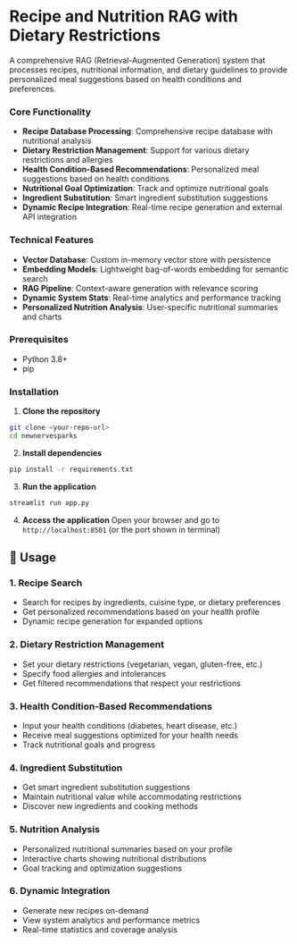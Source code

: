 # Recipe and Nutrition RAG with Dietary Restrictions

A comprehensive RAG (Retrieval-Augmented Generation) system that processes recipes, nutritional information, and dietary guidelines to provide personalized meal suggestions based on health conditions and preferences.

### Core Functionality
- **Recipe Database Processing**: Comprehensive recipe database with nutritional analysis
- **Dietary Restriction Management**: Support for various dietary restrictions and allergies
- **Health Condition-Based Recommendations**: Personalized meal suggestions based on health conditions
- **Nutritional Goal Optimization**: Track and optimize nutritional goals
- **Ingredient Substitution**: Smart ingredient substitution suggestions
- **Dynamic Recipe Integration**: Real-time recipe generation and external API integration

### Technical Features
- **Vector Database**: Custom in-memory vector store with persistence
- **Embedding Models**: Lightweight bag-of-words embedding for semantic search
- **RAG Pipeline**: Context-aware generation with relevance scoring
- **Dynamic System Stats**: Real-time analytics and performance tracking
- **Personalized Nutrition Analysis**: User-specific nutritional summaries and charts

### Prerequisites
- Python 3.8+
- pip

### Installation

1. **Clone the repository**
```bash
git clone <your-repo-url>
cd newnervesparks
```

2. **Install dependencies**
```bash
pip install -r requirements.txt
```

3. **Run the application**
```bash
streamlit run app.py
```

4. **Access the application**
Open your browser and go to `http://localhost:8501` (or the port shown in terminal)


## 🎯 Usage

### 1. Recipe Search
- Search for recipes by ingredients, cuisine type, or dietary preferences
- Get personalized recommendations based on your health profile
- Dynamic recipe generation for expanded options

### 2. Dietary Restriction Management
- Set your dietary restrictions (vegetarian, vegan, gluten-free, etc.)
- Specify food allergies and intolerances
- Get filtered recommendations that respect your restrictions

### 3. Health Condition-Based Recommendations
- Input your health conditions (diabetes, heart disease, etc.)
- Receive meal suggestions optimized for your health needs
- Track nutritional goals and progress

### 4. Ingredient Substitution
- Get smart ingredient substitution suggestions
- Maintain nutritional value while accommodating restrictions
- Discover new ingredients and cooking methods

### 5. Nutrition Analysis
- Personalized nutritional summaries based on your profile
- Interactive charts showing nutritional distributions
- Goal tracking and optimization suggestions

### 6. Dynamic Integration
- Generate new recipes on-demand
- View system analytics and performance metrics
- Real-time statistics and coverage analysis

